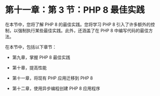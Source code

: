 # 第十一章：第 3 节：PHP 8 最佳实践

在本节中，您将了解 PHP 8 的最佳实践。您将学习 PHP 8 引入了许多额外的控制，以强制执行某些最佳实践。此外，还涵盖了在 PHP 8 中编写代码的最佳方法。

在本节中，包括以下章节：

+   第九章，掌握 PHP 8 最佳实践

+   第十章，提高性能

+   第十一章，将现有 PHP 应用迁移到 PHP 8

+   第十二章，使用异步编程创建 PHP 8 应用程序
